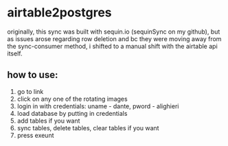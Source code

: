 # airtable2postgres

originally, this sync was built with sequin.io (sequinSync on my github),
but as issues arose regarding row deletion and bc they were moving
away from the sync-consumer method, i shifted to a manual shift with the 
airtable api itself.




## how to use:

1) go to link
2) click on any one of the rotating images
3) login in with credentials: uname - dante, pword - alighieri
4) load database by putting in credentials
5) add tables if you want
6) sync tables, delete tables, clear tables if you want
7) press exeunt